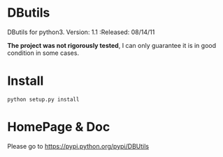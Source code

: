 # DButils

DButils for python3\. Version: 1.1 :Released: 08/14/11

**The project was not rigorously tested**, I can only guarantee it is in good condition in some cases.

# Install

```
python setup.py install
```

# HomePage & Doc

Please go to <https://pypi.python.org/pypi/DBUtils>
